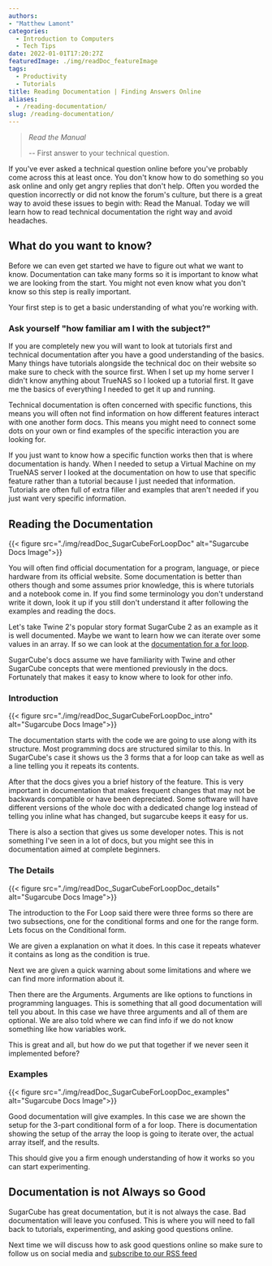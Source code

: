 ```yaml
---
authors: 
- "Matthew Lamont"
categories:
  - Introduction to Computers
  - Tech Tips
date: 2022-01-01T17:20:27Z
featuredImage: ./img/readDoc_featureImage
tags:
  - Productivity
  - Tutorials
title: Reading Documentation | Finding Answers Online
aliases:
  - /reading-documentation/
slug: /reading-documentation/
---
```


> _Read the Manual_
>
> -- First answer to your technical question.

If you've ever asked a technical question online before you've probably come across this at least once. You don't know how to do something so you ask online and only get angry replies that don't help. Often you worded the question incorrectly or did not know the forum's culture, but there is a great way to avoid these issues to begin with: Read the Manual. Today we will learn how to read technical documentation the right way and avoid headaches.

## What do you want to know?

Before we can even get started we have to figure out what we want to know. Documentation can take many forms so it is important to know what we are looking from the start. You might not even know what you don't know so this step is really important.

Your first step is to get a basic understanding of what you're working with.

### Ask yourself "how familiar am I with the subject?"

If you are completely new you will want to look at tutorials first and technical documentation after you have a good understanding of the basics. Many things have tutorials alongside the technical doc on their website so make sure to check with the source first. When I set up my home server I didn't know anything about TrueNAS so I looked up a tutorial first. It gave me the basics of everything I needed to get it up and running.

Technical documentation is often concerned with specific functions, this means you will often not find information on how different features interact with one another form docs. This means you might need to connect some dots on your own or find examples of the specific interaction you are looking for. 

If you just want to know how a specific function works then that is where documentation is handy. When I needed to setup a Virtual Machine on my TrueNAS server I looked at the documentation on how to use that specific feature rather than a tutorial because I just needed that information. Tutorials are often full of extra filler and examples that aren't needed if you just want very specific information.

## Reading the Documentation

{{< figure src="./img/readDoc_SugarCubeForLoopDoc" alt="Sugarcube Docs Image">}}

You will often find official documentation for a program, language, or piece hardware from its official website. Some documentation is better than others though and some assumes prior knowledge, this is where tutorials and a notebook come in. If you find some terminology you don't understand write it down, look it up if you still don't understand it after following the examples and reading the docs.



Let's take Twine 2's popular story format SugarCube 2 as an example as it is well documented. Maybe we want to learn how we can iterate over some values in an array. If so we can look at the [documentation for a for loop](http://www.motoslave.net/sugarcube/2/docs/#macros-macro-for).

SugarCube's docs assume we have familiarity with Twine and other SugarCube concepts that were mentioned previously in the docs. Fortunately that makes it easy to know where to look for other info.

### Introduction

{{< figure src="./img/readDoc_SugarCubeForLoopDoc_intro" alt="Sugarcube Docs Image">}}

The documentation starts with the code we are going to use along with its structure. Most programming docs are structured similar to this. In SugarCube's case it shows us the 3 forms that a for loop can take as well as a line telling you it repeats its contents.

After that the docs gives you a brief history of the feature. This is very important in documentation that makes frequent changes that may not be backwards compatible or have been depreciated. Some software will have different versions of the whole doc with a dedicated change log instead of telling you inline what has changed, but sugarcube keeps it easy for us.

There is also a section that gives us some developer notes. This is not something I've seen in a lot of docs, but you might see this in documentation aimed at complete beginners.

### The Details

{{< figure src="./img/readDoc_SugarCubeForLoopDoc_details" alt="Sugarcube Docs Image">}}

The introduction to the For Loop said there were three forms so there are two subsections, one for the conditional forms and one for the range form. Lets focus on the Conditional form.

We are given a explanation on what it does. In this case it repeats whatever it contains as long as the condition is true.

Next we are given a quick warning about some limitations and where we can find more information about it.

Then there are the Arguments. Arguments are like options to functions in programming languages. This is something that all good documentation will tell you about. In this case we have three arguments and all of them are optional. We are also told where we can find info if we do not know something like how variables work.

This is great and all, but how do we put that together if we never seen it implemented before?

### Examples

{{< figure src="./img/readDoc_SugarCubeForLoopDoc_examples" alt="Sugarcube Docs Image">}}

Good documentation will give examples. In this case we are shown the setup for the 3-part conditional form of a for loop. There is documentation showing the setup of the array the loop is going to iterate over, the actual array itself, and the results.

This should give you a firm enough understanding of how it works so you can start experimenting. 

## Documentation is not Always so Good

SugarCube has great documentation, but it is not always the case. Bad documentation will leave you confused. This is where you will need to fall back to tutorials, experimenting, and asking good questions online. 

Next time we will discuss how to ask good questions online so make sure to follow us on social media and [subscribe to our RSS feed](https://www.blog.mattlamont.com/rss-our-information-diet/)
